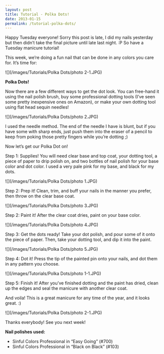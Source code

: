 ```yaml
---
layout: post
title: Tutorial - Polka Dots!
date: 2013-01-15
permalink: /tutorial-polka-dots/
---
```


Happy Tuesday everyone! Sorry this post is late, I did my nails yesterday but then didn’t take the final picture until late last night. :P So have a Tuesday manicure tutorial!

This week, we’re doing a fun nail that can be done in any colors you care for. It’s time for:

![](/images/Tutorials/Polka Dots/photo 2-1.JPG)

**Polka Dots!**

Now there are a few different ways to get the dot look. You can free-hand it using the nail polish brush, buy some professional dotting tools (I’ve seen some pretty inexpensive ones on Amazon), or make your own dotting tool using flat head sequin needles!

![](/images/Tutorials/Polka Dots/photo 2.JPG)

I used the needle method. The end of the needle I have is blunt, but if you have some with sharp ends, just push them into the eraser of a pencil to keep from poking those pretty fingers while you’re dotting ;)

Now let’s get our Polka Dot on!

Step 1: Supplies! You will need clear base and top coat, your dotting tool, a piece of paper to drip polish on, and two bottles of nail polish for your base color and dot color. I used a very pale pink for my base, and black for my dots.

![](/images/Tutorials/Polka Dots/photo 1.JPG)

Step 2: Prep it! Clean, trim, and buff your nails in the manner you prefer, then throw on the clear base coat.

![](/images/Tutorials/Polka Dots/photo 3.JPG)

Step 2: Paint it! After the clear coat dries, paint on your base color.

![](/images/Tutorials/Polka Dots/photo 4.JPG)

Step 3: Get the dots ready! Take your dot polish, and pour some of it onto the piece of paper. Then, take your dotting tool, and dip it into the paint.

![](/images/Tutorials/Polka Dots/photo 5.JPG)

Step 4: Dot it! Press the tip of the painted pin onto your nails, and dot them in any pattern you choose.

![](/images/Tutorials/Polka Dots/photo 1-1.JPG)

Step 5: Finish it! After you’ve finished dotting and the paint has dried, clean up the edges and seal the manicure with another clear coat.

And voila! This is a great manicure for any time of the year, and it looks great. :)

![](/images/Tutorials/Polka Dots/photo 2-1.JPG)

Thanks everybody! See you next week!

**Nail polishes used:**

- Sinful Colors Professional in “Easy Going” (#700)
- Sinful Colors Professional in “Black on Black” (#103)